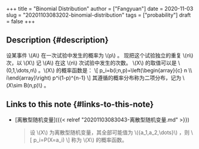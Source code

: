 +++
title = "Binomial Distribution"
author = ["Fangyuan"]
date = 2020-11-03
slug = "20201103083202-binomial-distribution"
tags = ["probability"]
draft = false
+++

## Description {#description}

设某事件 \\(A\\) 在一次试验中发生的概率为 \\(p\\) 。
现把这个试验独立的重复 \\(n\\) 次，以 \\(X\\) 记 \\(A\\) 在这 \\(n\\) 次试验中发生的次数。
\\(X\\) 的取值可以是 \\(0,1,\dots,n\\) 。\\(X\\) 的概率函数是：
\\[
p\_i=b(i;n,p)=\left(\begin{array}{c} n \\\ i\end{array}\right)
p^i(1-p)^{n-1}
\\]
其遵循的概率分布称为二项分布，记为 \\(X\sim B(n,p)\\) 。


## Links to this note {#links-to-this-note}

-   [离散型随机变量]({{< relref "20201103083043-离散型随机变量.md" >}})

    >   设 \\(X\\) 为离散型随机变量，其全部可能值为 \\({a\_1,a\_2,\dots}\\) ，则
    > \\[
    > p\_i=P(X=a\_i)
    > \\]
    > 称为 \\(X\\) 的概率函数。
